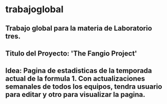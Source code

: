 # trabajoglobal
Trabajo global para la materia de Laboratorio tres.
--
Titulo del Proyecto: 'The Fangio Project'
--
Idea: Pagina de estadisticas de la temporada actual de la formula 1. Con actualizaciones semanales de todos los equipos, tendra usuario para editar y 
otro para visualizar la pagina. 
--
